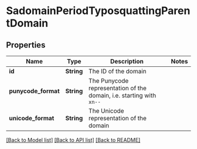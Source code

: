 # SadomainPeriodTyposquattingParentDomain

## Properties

Name | Type | Description | Notes
------------ | ------------- | ------------- | -------------
**id** | **String** | The ID of the domain |
**punycode_format** | **String** | The Punycode representation of the domain, i.e. starting with `xn--` |
**unicode_format** | **String** | The Unicode representation of the domain |

[[Back to Model list]](./README.md#documentation-for-models) [[Back to API list]](./README.md#documentation-for-api-endpoints) [[Back to README]](../README.md)
